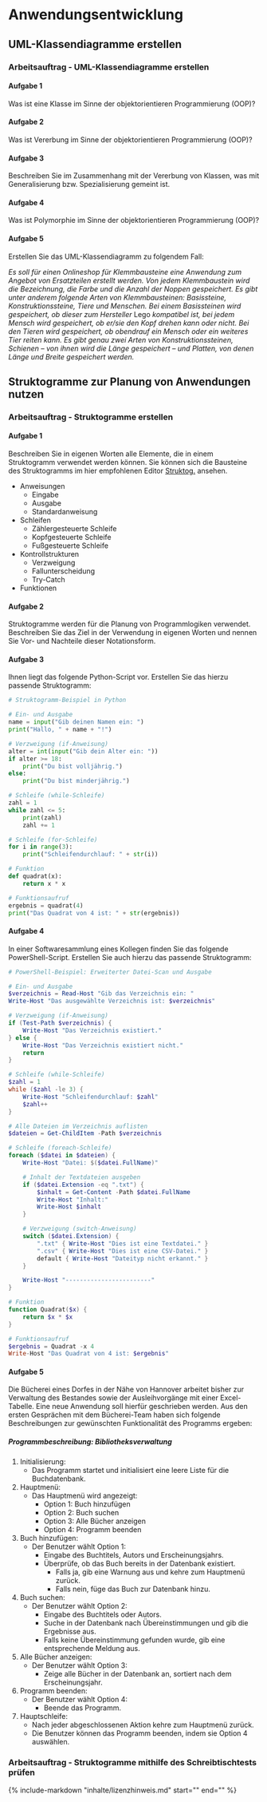 # Anwendungsentwicklung

## UML-Klassendiagramme erstellen

### Arbeitsauftrag - UML-Klassendiagramme erstellen

#### Aufgabe 1

Was ist eine Klasse im Sinne der objektorientieren Programmierung (OOP)?

#### Aufgabe 2

Was ist Vererbung im Sinne der objektorientieren Programmierung (OOP)?

#### Aufgabe 3

Beschreiben Sie im Zusammenhang mit der Vererbung von Klassen, was mit Generalisierung bzw. Spezialisierung gemeint ist.

#### Aufgabe 4

Was ist Polymorphie im Sinne der objektorientieren Programmierung (OOP)?

#### Aufgabe 5

Erstellen Sie das UML-Klassendiagramm zu folgendem Fall:

*Es soll für einen Onlineshop für Klemmbausteine eine Anwendung zum Angebot von Ersatzteilen erstellt werden. Von jedem Klemmbaustein wird die Bezeichnung, die Farbe und die Anzahl der Noppen gespeichert. Es gibt unter anderem folgende Arten von Klemmbausteinen: Basissteine, Konstruktionssteine, Tiere und Menschen. Bei einem Basissteinen wird gespeichert, ob dieser zum Hersteller* Lego *kompatibel ist, bei jedem Mensch wird gespeichert, ob er/sie den Kopf drehen kann oder nicht. Bei den Tieren wird gespeichert, ob obendrauf ein Mensch oder ein weiteres Tier reiten kann. Es gibt genau zwei Arten von Konstruktionssteinen, Schienen – von ihnen wird die Länge gespeichert – und Platten, von denen Länge und Breite gespeichert werden.*

## Struktogramme zur Planung von Anwendungen nutzen

### Arbeitsauftrag - Struktogramme erstellen

#### Aufgabe 1

Beschreiben Sie in eigenen Worten alle Elemente, die in einem Struktogramm verwendet werden können. Sie können sich die Bausteine des Struktogramms im hier empfohlenen Editor [Struktog.](https://dditools.inf.tu-dresden.de/struktog/index.html) ansehen.

- Anweisungen
  - Eingabe
  - Ausgabe
  - Standardanweisung
- Schleifen
  - Zählergesteuerte Schleife
  - Kopfgesteuerte Schleife
  - Fußgesteuerte Schleife
- Kontrollstrukturen
  - Verzweigung
  - Fallunterscheidung
  - Try-Catch
- Funktionen

#### Aufgabe 2

Struktogramme werden für die Planung von Programmlogiken verwendet. Beschreiben Sie das Ziel in der Verwendung in eigenen Worten und nennen Sie Vor- und Nachteile dieser Notationsform.

#### Aufgabe 3

Ihnen liegt das folgende Python-Script vor. Erstellen Sie das hierzu passende Struktogramm:

``` python
# Struktogramm-Beispiel in Python

# Ein- und Ausgabe
name = input("Gib deinen Namen ein: ")
print("Hallo, " + name + "!")

# Verzweigung (if-Anweisung)
alter = int(input("Gib dein Alter ein: "))
if alter >= 18:
    print("Du bist volljährig.")
else:
    print("Du bist minderjährig.")

# Schleife (while-Schleife)
zahl = 1
while zahl <= 5:
    print(zahl)
    zahl += 1

# Schleife (for-Schleife)
for i in range(3):
    print("Schleifendurchlauf: " + str(i))

# Funktion
def quadrat(x):
    return x * x

# Funktionsaufruf
ergebnis = quadrat(4)
print("Das Quadrat von 4 ist: " + str(ergebnis))
```

#### Aufgabe 4

In einer Softwaresammlung eines Kollegen finden Sie das folgende PowerShell-Script. Erstellen Sie auch hierzu das passende Struktogramm:

``` powershell
# PowerShell-Beispiel: Erweiterter Datei-Scan und Ausgabe

# Ein- und Ausgabe
$verzeichnis = Read-Host "Gib das Verzeichnis ein: "
Write-Host "Das ausgewählte Verzeichnis ist: $verzeichnis"

# Verzweigung (if-Anweisung)
if (Test-Path $verzeichnis) {
    Write-Host "Das Verzeichnis existiert."
} else {
    Write-Host "Das Verzeichnis existiert nicht."
    return
}

# Schleife (while-Schleife)
$zahl = 1
while ($zahl -le 3) {
    Write-Host "Schleifendurchlauf: $zahl"
    $zahl++
}

# Alle Dateien im Verzeichnis auflisten
$dateien = Get-ChildItem -Path $verzeichnis

# Schleife (foreach-Schleife)
foreach ($datei in $dateien) {
    Write-Host "Datei: $($datei.FullName)"

    # Inhalt der Textdateien ausgeben
    if ($datei.Extension -eq ".txt") {
        $inhalt = Get-Content -Path $datei.FullName
        Write-Host "Inhalt:"
        Write-Host $inhalt
    }

    # Verzweigung (switch-Anweisung)
    switch ($datei.Extension) {
        ".txt" { Write-Host "Dies ist eine Textdatei." }
        ".csv" { Write-Host "Dies ist eine CSV-Datei." }
        default { Write-Host "Dateityp nicht erkannt." }
    }

    Write-Host "------------------------"
}

# Funktion
function Quadrat($x) {
    return $x * $x
}

# Funktionsaufruf
$ergebnis = Quadrat -x 4
Write-Host "Das Quadrat von 4 ist: $ergebnis"
```

#### Aufgabe 5

Die Bücherei eines Dorfes in der Nähe von Hannover arbeitet bisher zur Verwaltung des Bestandes sowie der Ausleihvorgänge mit einer Excel-Tabelle. Eine neue Anwendung soll hierfür geschrieben werden. Aus den ersten Gesprächen mit dem Bücherei-Team haben sich folgende Beschreibungen zur gewünschten Funktionalität des Programms ergeben:

##### Programmbeschreibung: Bibliotheksverwaltung

1. Initialisierung:
   - Das Programm startet und initialisiert eine leere Liste für die Buchdatenbank.
2. Hauptmenü:
   - Das Hauptmenü wird angezeigt:
      - Option 1: Buch hinzufügen
      - Option 2: Buch suchen
      - Option 3: Alle Bücher anzeigen
      - Option 4: Programm beenden
3. Buch hinzufügen:
   - Der Benutzer wählt Option 1:
      - Eingabe des Buchtitels, Autors und Erscheinungsjahrs.
      - Überprüfe, ob das Buch bereits in der Datenbank existiert.
         - Falls ja, gib eine Warnung aus und kehre zum Hauptmenü zurück.
         - Falls nein, füge das Buch zur Datenbank hinzu.
4. Buch suchen:
   - Der Benutzer wählt Option 2:
      - Eingabe des Buchtitels oder Autors.
      - Suche in der Datenbank nach Übereinstimmungen und gib die Ergebnisse aus.
      - Falls keine Übereinstimmung gefunden wurde, gib eine entsprechende Meldung aus.
5. Alle Bücher anzeigen:
   - Der Benutzer wählt Option 3:
      - Zeige alle Bücher in der Datenbank an, sortiert nach dem Erscheinungsjahr.
6. Programm beenden:
   - Der Benutzer wählt Option 4:
      - Beende das Programm.
7. Hauptschleife:
   - Nach jeder abgeschlossenen Aktion kehre zum Hauptmenü zurück.
   - Die Benutzer können das Programm beenden, indem sie Option 4 auswählen.

### Arbeitsauftrag - Struktogramme mithilfe des Schreibtischtests prüfen



{%
   include-markdown "inhalte/lizenzhinweis.md"
   start="<!--include-start-->"
   end="<!--include-end-->"
%}